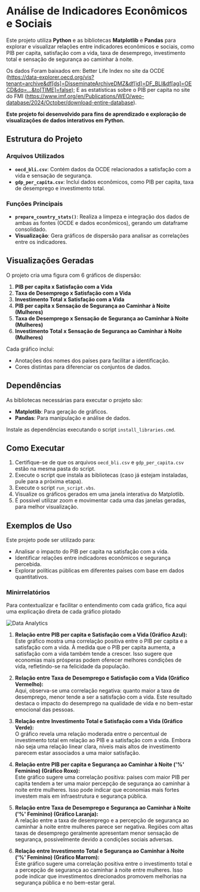 # Análise de Indicadores Econômicos e Sociais

Este projeto utiliza **Python** e as bibliotecas **Matplotlib** e **Pandas** para explorar e visualizar relações entre indicadores econômicos e sociais, como PIB per capita, satisfação com a vida, taxa de desemprego, investimento total e sensação de segurança ao caminhar à noite.

Os dados Foram baixados em:
Better Life Index no site da OCDE (https://data-explorer.oecd.org/vis?tenant=archive&df[ds]=DisseminateArchiveDMZ&df[id]=DF_BLI&df[ag]=OECD&dq=...&to[TIME]=false);
E as estatísticas sobre o PIB per capita no site do FMI (https://www.imf.org/en/Publications/WEO/weo-database/2024/October/download-entire-database).

**Este projeto foi desenvolvido para fins de aprendizado e exploração de visualizações de dados interativos em Python.**

## Estrutura do Projeto

### Arquivos Utilizados
- **`oecd_bli.csv`**: Contém dados da OCDE relacionados a satisfação com a vida e sensação de segurança.
- **`gdp_per_capita.csv`**: Inclui dados econômicos, como PIB per capita, taxa de desemprego e investimento total.

### Funções Principais
- **`prepare_country_stats()`**: Realiza a limpeza e integração dos dados de ambas as fontes (OCDE e dados econômicos), gerando um dataframe consolidado.
- **Visualização**: Gera gráficos de dispersão para analisar as correlações entre os indicadores.

## Visualizações Geradas

O projeto cria uma figura com 6 gráficos de dispersão:

1. **PIB per capita x Satisfação com a Vida**
2. **Taxa de Desemprego x Satisfação com a Vida**
3. **Investimento Total x Satisfação com a Vida**
4. **PIB per capita x Sensação de Segurança ao Caminhar à Noite (Mulheres)**
5. **Taxa de Desemprego x Sensação de Segurança ao Caminhar à Noite (Mulheres)**
6. **Investimento Total x Sensação de Segurança ao Caminhar à Noite (Mulheres)**

Cada gráfico inclui:
- Anotações dos nomes dos países para facilitar a identificação.
- Cores distintas para diferenciar os conjuntos de dados.

## Dependências

As bibliotecas necessárias para executar o projeto são:

- **Matplotlib**: Para geração de gráficos.
- **Pandas**: Para manipulação e análise de dados.

Instale as dependências executando o script `install_libraries.cmd`.

## Como Executar

1. Certifique-se de que os arquivos `oecd_bli.csv` e `gdp_per_capita.csv` estão na mesma pasta do script.
2. Execute o script que instala as bibliotecas (caso já estejam instaladas, pule para a próxima etapa).
3. Execute o script `run_script.vbs`.
4. Visualize os gráficos gerados em uma janela interativa do Matplotlib.
5. É possivel utilizar zoom e movimentar cada uma das janelas geradas, para melhor visualização.

## Exemplos de Uso

Este projeto pode ser utilizado para:

- Analisar o impacto do PIB per capita na satisfação com a vida.
- Identificar relações entre indicadores econômicos e segurança percebida.
- Explorar políticas públicas em diferentes países com base em dados quantitativos.

### Minirrelatórios
Para contextualizar e facilitar o entendimento com cada gráfico, fica aqui uma explicação direta de cada gráfico plotado

![Data Analytics](https://github.com/user-attachments/assets/d12ad8c7-68ea-4ecb-a87a-3c6361148e99)

1. **Relação entre PIB per capita e Satisfação com a Vida (Gráfico Azul):**  
   Este gráfico mostra uma correlação positiva entre o PIB per capita e a satisfação com a vida. À medida que o PIB per capita aumenta, a satisfação com a vida também tende a crescer. Isso sugere que economias mais prósperas podem oferecer melhores condições de vida, refletindo-se na felicidade da população.

2. **Relação entre Taxa de Desemprego e Satisfação com a Vida (Gráfico Vermelho):**  
   Aqui, observa-se uma correlação negativa: quanto maior a taxa de desemprego, menor tende a ser a satisfação com a vida. Este resultado destaca o impacto do desemprego na qualidade de vida e no bem-estar emocional das pessoas.

3. **Relação entre Investimento Total e Satisfação com a Vida (Gráfico Verde):**  
   O gráfico revela uma relação moderada entre o percentual de investimento total em relação ao PIB e a satisfação com a vida. Embora não seja uma relação linear clara, níveis mais altos de investimento parecem estar associados a uma maior satisfação.

4. **Relação entre PIB per capita e Segurança ao Caminhar à Noite ('%' Feminino) (Gráfico Roxo):**  
   Este gráfico sugere uma correlação positiva: países com maior PIB per capita tendem a ter uma maior percepção de segurança ao caminhar à noite entre mulheres. Isso pode indicar que economias mais fortes investem mais em infraestrutura e segurança pública.

5. **Relação entre Taxa de Desemprego e Segurança ao Caminhar à Noite ('%' Feminino) (Gráfico Laranja):**  
   A relação entre a taxa de desemprego e a percepção de segurança ao caminhar à noite entre mulheres parece ser negativa. Regiões com altas taxas de desemprego geralmente apresentam menor sensação de segurança, possivelmente devido a condições sociais adversas.

6. **Relação entre Investimento Total e Segurança ao Caminhar à Noite ('%' Feminino) (Gráfico Marrom):**  
   Este gráfico sugere uma correlação positiva entre o investimento total e a percepção de segurança ao caminhar à noite entre mulheres. Isso pode indicar que investimentos direcionados promovem melhorias na segurança pública e no bem-estar geral.

